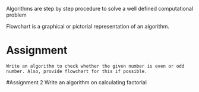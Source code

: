 Algorithms are step by step procedure to solve a well defined computational problem

Flowchart is a graphical or pictorial representation of an algorithm.

# Assignment
    Write an algorithm to check whether the given number is even or odd number. Also, provide flowchart for this if possible.

#Assignment 2
    Write an algorithm on calculating factorial